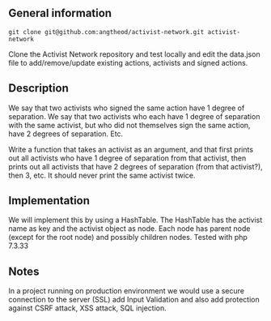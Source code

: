 ## General information

```
git clone git@github.com:angtheod/activist-network.git activist-network
```
Clone the Activist Network repository and test locally and edit the data.json file to add/remove/update existing actions, activists and signed actions.

Description
---------------------------
We say that two activists who signed the same action have 1 degree of separation.
We say that two activists who each have 1 degree of separation with the same activist,
but who did not themselves sign the same action, have 2 degrees of separation.  Etc.

Write a function that takes an activist as an argument, and that first prints out all activists
who have 1 degree of separation from that activist, then prints out all activists that have 2 degrees of separation (from that activist?),
then 3, etc.  It should never print the same activist twice.

Implementation
---------------------------
We will implement this by using a HashTable.
The HashTable has the activist name as key and the activist object as node.
Each node has parent node (except for the root node) and possibly children nodes.
Tested with php 7.3.33

Notes
---------------------------
In a project running on production environment we would
use a secure connection to the server (SSL)
add Input Validation and also
add protection against CSRF attack, XSS attack, SQL injection.
